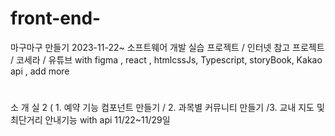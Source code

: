 # front-end-
마구마구 만들기 
2023-11-22~ 
소프트웨어 개발 실습 프로젝트 / 인터넷 참고 프로젝트 / 코세라 / 유튜브 with figma , react , htmlcssJs, Typescript, storyBook, Kakao api , add more 

#
소 개 실 2 ( 1. 예약 기능 컴포넌트 만들기 / 2. 과목별 커뮤니티 만들기 /3. 교내 지도 및 최단거리 안내기능 with api
11/22~11/29일 
